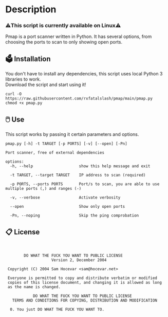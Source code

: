 # Description
### ⚠️This script is currently available on Linux⚠️
Pmap is a port scanner written in Python. It has several options, from choosing the ports to scan to only showing open ports.
## 🗳️ Installation
You don't have to install any dependencies, this script uses local Python 3 libraries to work.
<br>
Download the script and start using it!
```
curl -O https://raw.githubusercontent.com/rxfatalslash/pmap/main/pmap.py
chmod +x pmap.py
```
## 🖱️ Use
This script works by passing it certain parameters and options.
```
pmap.py [-h] -t TARGET [-p PORTS] [-v] [--open] [-Pn]

Port scanner, free of external dependencies

options:
  -h, --help                    show this help message and exit

  -t TARGET, --target TARGET    IP address to scan (required)

  -p PORTS, --ports PORTS       Port/s to scan, you are able to use multiple ports (,) and ranges (-)

  -v, --verbose                 Activate verbosity

  --open                        Show only open ports

  -Pn, --noping                 Skip the ping comprobation
```
## 📋 License
<a href="http://www.wtfpl.net">
  <img src="http://www.wtfpl.net/wp-content/uploads/2012/12/wtfpl-badge-4.png" width="80" height="15" />
</a>

```
        DO WHAT THE FUCK YOU WANT TO PUBLIC LICENSE 
                    Version 2, December 2004 

 Copyright (C) 2004 Sam Hocevar <sam@hocevar.net> 

 Everyone is permitted to copy and distribute verbatim or modified 
 copies of this license document, and changing it is allowed as long 
 as the name is changed. 

            DO WHAT THE FUCK YOU WANT TO PUBLIC LICENSE 
   TERMS AND CONDITIONS FOR COPYING, DISTRIBUTION AND MODIFICATION 

  0. You just DO WHAT THE FUCK YOU WANT TO.
```